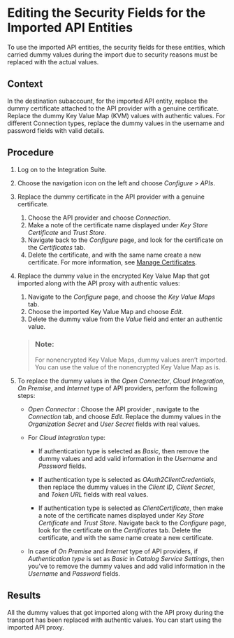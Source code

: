 <!-- loio0c184e3cb4bd4b46a0320f03f1172d0f -->

# Editing the Security Fields for the Imported API Entities

To use the imported API entities, the security fields for these entities, which carried dummy values during the import due to security reasons must be replaced with the actual values.



## Context

In the destination subaccount, for the imported API entity, replace the dummy certificate attached to the API provider with a genuine certificate. Replace the dummy Key Value Map \(KVM\) values with authentic values. For different Connection types, replace the dummy values in the username and password fields with valid details.



## Procedure

1.  Log on to the Integration Suite.

2.  Choose the navigation icon on the left and choose *Configure* \> *APIs*.

3.  Replace the dummy certificate in the API provider with a genuine certificate.

    1.  Choose the API provider and choose *Connection*.
    2.  Make a note of the certificate name displayed under *Key Store Certificate* and *Trust Store*.
    3.  Navigate back to the *Configure* page, and look for the certificate on the *Certificates* tab.
    4.  Delete the certificate, and with the same name create a new certificate. For more information, see [Manage Certificates](manage-certificates-c665875.md).

4.  Replace the dummy value in the encrypted Key Value Map that got imported along with the API proxy with authentic values:

    1.  Navigate to the *Configure* page, and choose the *Key Value Maps* tab.
    2.  Choose the imported Key Value Map and choose *Edit*.
    3.  Delete the dummy value from the *Value* field and enter an authentic value.

    > ### Note:  
    > For nonencrypted Key Value Maps, dummy values aren’t imported. You can use the value of the nonencrypted Key Value Map as is.

5.  To replace the dummy values in the *Open Connector*, *Cloud Integration*, *On Premise*, and *Internet* type of API providers, perform the following steps:

    -   *Open Connector* : Choose the API provider , navigate to the *Connection* tab, and choose *Edit*. Replace the dummy values in the *Organization Secret* and *User Secret* fields with real values.

    -   For *Cloud Integration* type:

        -   If authentication type is selected as *Basic*, then remove the dummy values and add valid information in the *Username* and *Password* fields.

        -   If authentication type is selected as *OAuth2ClientCredentials*, then replace the dummy values in the *Client ID*, *Client Secret*, and *Token URL* fields with real values.

        -   If authentication type is selected as *ClientCertificate*, then make a note of the certificate names displayed under *Key Store Certificate* and *Trust Store*. Navigate back to the *Configure* page, look for the certificate on the *Certificates* tab. Delete the certificate, and with the same name create a new certificate.


    -   In case of *On Premise* and *Internet* type of API providers, if *Authentication type* is set as *Basic* in *Catalog Service Settings*, then you've to remove the dummy values and add valid information in the *Username* and *Password* fields.





<a name="loio0c184e3cb4bd4b46a0320f03f1172d0f__result_bxg_fxk_t4b"/>

## Results

All the dummy values that got imported along with the API proxy during the transport has been replaced with authentic values. You can start using the imported API proxy.

